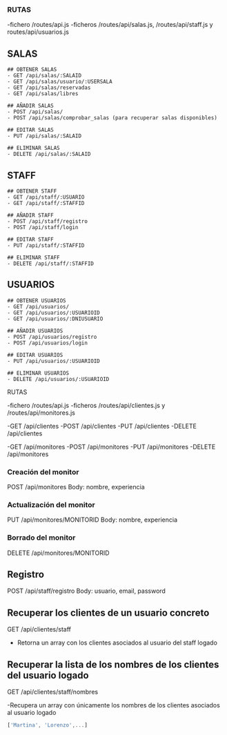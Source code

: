 ### RUTAS 
-fichero /routes/api.js
-ficheros /routes/api/salas.js, /routes/api/staff.js y routes/api/usuarios.js

## SALAS
    ## OBTENER SALAS
    - GET /api/salas/:SALAID
    - GET /api/salas/usuario/:USERSALA
    - GET /api/salas/reservadas
    - GET /api/salas/libres
  
    ## AÑADIR SALAS
    - POST /api/salas/
    - POST /api/salas/comprobar_salas (para recuperar salas disponibles)

    ## EDITAR SALAS
    - PUT /api/salas/:SALAID

    ## ELIMINAR SALAS
    - DELETE /api/salas/:SALAID

## STAFF
    ## OBTENER STAFF
    - GET /api/staff/:USUARIO
    - GET /api/staff/:STAFFID
   
    ## AÑADIR STAFF
    - POST /api/staff/registro
    - POST /api/staff/login

    ## EDITAR STAFF
    - PUT /api/staff/:STAFFID

    ## ELIMINAR STAFF
    - DELETE /api/staff/:STAFFID

## USUARIOS
    ## OBTENER USUARIOS
    - GET /api/usuarios/
    - GET /api/usuarios/:USUARIOID
    - GET /api/usuarios/:DNIUSUARIO
   
    ## AÑADIR USUARIOS
    - POST /api/usuarios/registro
    - POST /api/usuarios/login

    ## EDITAR USUARIOS
    - PUT /api/usuarios/:USUARIOID

    ## ELIMINAR USUARIOS
    - DELETE /api/usuarios/:USUARIOID

RUTAS

-fichero /routes/api.js
-ficheros /routes/api/clientes.js y /routes/api/monitores.js

-GET /api/clientes
-POST /api/clientes
-PUT /api/clientes
-DELETE /api/clientes

-GET /api/monitores
-POST /api/monitores
-PUT /api/monitores
-DELETE /api/monitores



### Creación del monitor
 POST /api/monitores
 Body: nombre, experiencia

### Actualización del monitor
PUT /api/monitores/MONITORID
Body: nombre, experiencia

### Borrado del monitor
DELETE /api/monitores/MONITORID


## Registro
POST /api/staff/registro
Body: usuario, email, password


## Recuperar los clientes de un usuario concreto

GET /api/clientes/staff

- Retorna un array con los clientes asociados al usuario del staff logado


## Recuperar la lista de los nombres de los clientes del usuario logado

GET /api/clientes/staff/nombres

-Recupera un array con únicamente los nombres de los clientes asociados al usuario logado

```js
['Martina', 'Lorenzo',...]
``` 
